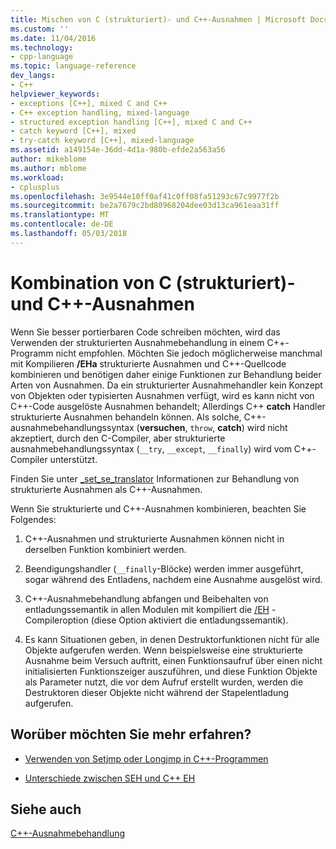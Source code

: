 ```yaml
---
title: Mischen von C (strukturiert)- und C++-Ausnahmen | Microsoft Docs
ms.custom: ''
ms.date: 11/04/2016
ms.technology:
- cpp-language
ms.topic: language-reference
dev_langs:
- C++
helpviewer_keywords:
- exceptions [C++], mixed C and C++
- C++ exception handling, mixed-language
- structured exception handling [C++], mixed C and C++
- catch keyword [C++], mixed
- try-catch keyword [C++], mixed-language
ms.assetid: a149154e-36dd-4d1a-980b-efde2a563a56
author: mikeblome
ms.author: mblome
ms.workload:
- cplusplus
ms.openlocfilehash: 3e9544e10ff0af41c0ff08fa51293c67c9977f2b
ms.sourcegitcommit: be2a7679c2bd80968204dee03d13ca961eaa31ff
ms.translationtype: MT
ms.contentlocale: de-DE
ms.lasthandoff: 05/03/2018
---
```

# <a name="mixing-c-structured-and-c-exceptions"></a>Kombination von C (strukturiert)- und C++-Ausnahmen
Wenn Sie besser portierbaren Code schreiben möchten, wird das Verwenden der strukturierten Ausnahmebehandlung in einem C++-Programm nicht empfohlen. Möchten Sie jedoch möglicherweise manchmal mit Kompilieren **/EHa** strukturierte Ausnahmen und C++-Quellcode kombinieren und benötigen daher einige Funktionen zur Behandlung beider Arten von Ausnahmen. Da ein strukturierter Ausnahmehandler kein Konzept von Objekten oder typisierten Ausnahmen verfügt, wird es kann nicht von C++-Code ausgelöste Ausnahmen behandelt; Allerdings C++ **catch** Handler strukturierte Ausnahmen behandeln können. Als solche, C++-ausnahmebehandlungssyntax (**versuchen**, `throw`, **catch**) wird nicht akzeptiert, durch den C-Compiler, aber strukturierte ausnahmebehandlungssyntax (`__try`, `__except`, `__finally`) wird vom C++-Compiler unterstützt.  
  
 Finden Sie unter [_set_se_translator](../c-runtime-library/reference/set-se-translator.md) Informationen zur Behandlung von strukturierte Ausnahmen als C++-Ausnahmen.  
  
 Wenn Sie strukturierte und C++-Ausnahmen kombinieren, beachten Sie Folgendes:  
  
1.  C++-Ausnahmen und strukturierte Ausnahmen können nicht in derselben Funktion kombiniert werden.  
  
2.  Beendigungshandler (`__finally`-Blöcke) werden immer ausgeführt, sogar während des Entladens, nachdem eine Ausnahme ausgelöst wird.  
  
3.  C++-Ausnahmebehandlung abfangen und Beibehalten von entladungssemantik in allen Modulen mit kompiliert die [/EH](../build/reference/eh-exception-handling-model.md) -Compileroption (diese Option aktiviert die entladungssemantik).  
  
4.  Es kann Situationen geben, in denen Destruktorfunktionen nicht für alle Objekte aufgerufen werden. Wenn beispielsweise eine strukturierte Ausnahme beim Versuch auftritt, einen Funktionsaufruf über einen nicht initialisierten Funktionszeiger auszuführen, und diese Funktion Objekte als Parameter nutzt, die vor dem Aufruf erstellt wurden, werden die Destruktoren dieser Objekte nicht während der Stapelentladung aufgerufen.  
  
## <a name="what-do-you-want-to-know-more-about"></a>Worüber möchten Sie mehr erfahren?  
  
-   [Verwenden von Setjmp oder Longjmp in C++-Programmen](../cpp/using-setjmp-longjmp.md)  
  
-   [Unterschiede zwischen SEH und C++ EH](../cpp/exception-handling-differences.md)  
  
## <a name="see-also"></a>Siehe auch  
 [C++-Ausnahmebehandlung](../cpp/cpp-exception-handling.md)